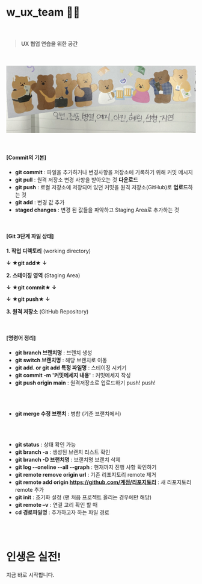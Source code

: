 # w_ux_team 😶‍🌫️
<br>

> #### UX 협업 연습을 위한 공간

<br>

![이미지](https://raw.githubusercontent.com/inseonUX/w_ux_team/bd2f541a2338be07f4edd7adf3e2cbcc9c30d366/cute_ux.jpg)


<br>

#### [Commit의 기본]

- **git commit** : 파일을 추가하거나 변경사항을 저장소에 기록하기 위해 커밋 메시지 <br>
- **git pull** : 원격 저장소 변경 사항을 받아오는 것 **다운로드** <br>
- **git push** : 로컬 저장소에 저장되어 있던 커밋을 원격 저장소(GitHub)로 **업로드**하는 것 <br>
- **git add** : 변경 값 추가 <br>
- **staged changes** : 변경 된 값들을 파악하고 Staging Area로 추가하는 것 <br>


<br>

#### [Git 3단계 파일 상태] 

**1. 작업 디렉토리** (working directory)


**↓ ★git add★ ↓**



**2. 스테이징 영역** (Staging Area)


**↓ ★git commit★ ↓**

**↓ ★git push★ ↓**



**3. 원격 저장소** (GitHub Repository)


<br>

#### [명령어 정리]

- **git branch 브랜치명** : 브랜치 생성 <br>
- **git switch 브랜치명** : 해당 브랜치로 이동 <br>
- **git add. or git add 특정 파일명** : 스테이징 시키기<br>
- **git commit -m '커밋메세지 내용'** : 커밋메세지 작성 <br>
- **git push origin main** : 원격저장소로 업로드하기 push! push!<br>

<br>
<br>

- **git merge 수정 브랜치** : 병합 (기준 브랜치에서)<br>

<br>
<br>

- **git status** : 상태 확인 가능<br>
- **git branch -a** : 생성된 브랜치 리스트 확인<br>
- **git branch -D 브랜치명** : 브랜치명 브랜치 삭제<br>
- **git log --oneline --all --graph** : 현재까지 진행 사항 확인하기<br>
- **git remote remove origin url** : 기존 리포지토리 remote 제거<br>
- **git remote add origin https://github.com/계정/리포지토리** : 새 리포지토리 remote 추가<br>
- **git init** : 초기화 설정 (맨 처음 프로젝트 올리는 경우에만 해당)<br>
- **git remote –v** : 연결 고리 확인 할 때<br>
- **cd 경로파일명** : 추가하고자 하는 파일 경로<br>

<br>
<br>

# 인생은 실전!


지금 바로 시작합니다.


<br>
<br>
